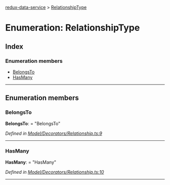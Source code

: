 [redux-data-service](../README.md) > [RelationshipType](../enums/relationshiptype.md)

# Enumeration: RelationshipType

## Index

### Enumeration members

* [BelongsTo](relationshiptype.md#belongsto)
* [HasMany](relationshiptype.md#hasmany)

---

## Enumeration members

<a id="belongsto"></a>

###  BelongsTo

**BelongsTo**:  = "BelongsTo"

*Defined in [Model/Decorators/Relationship.ts:9](https://github.com/Rediker-Software/redux-data-service/blob/2eee607/src/Model/Decorators/Relationship.ts#L9)*

___
<a id="hasmany"></a>

###  HasMany

**HasMany**:  = "HasMany"

*Defined in [Model/Decorators/Relationship.ts:10](https://github.com/Rediker-Software/redux-data-service/blob/2eee607/src/Model/Decorators/Relationship.ts#L10)*

___

